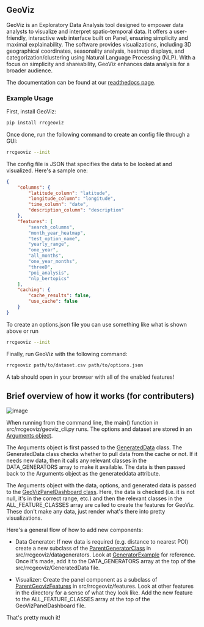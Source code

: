 ## GeoViz

GeoViz is an Exploratory Data Analysis tool designed to empower data analysts to visualize and interpret spatio-temporal data. It offers a user-friendly, interactive web interface built on Panel, ensuring simplicity and maximal explainability. The software provides visualizations, including 3D geographical coordinates, seasonality analysis, heatmap displays, and categorization/clustering using Natural Language Processing (NLP). With a focus on simplicity and shareability, GeoViz enhances data analysis for a broader audience.

The documentation can be found at our [readthedocs page](https://rincon-geoviz.readthedocs.io/en/latest/index.html).

### Example Usage

First, install GeoViz:

```bash
pip install rrcgeoviz
```

Once done, run the following command to create an config file through a GUI:

```bash
rrcgeoviz --init
```

The config file is JSON that specifies the data to be looked at and visualized. Here's a sample one:

```json
{
    "columns": {
        "latitude_column": "latitude",
        "longitude_column": "longitude",
        "time_column": "date",
        "description_column": "description"
    },
    "features": [
        "search_columns",
        "month_year_heatmap",
        "test_option_name",
        "yearly_range",
        "one_year",
        "all_months",
        "one_year_months",
        "threeD",
        "poi_analysis",
        "nlp_bertopics"
    ],
    "caching": {
        "cache_results": false,
        "use_cache": false
    }
}
```

To create an options.json file you can use something like what is shown above or run 
```bash
rrcgeoviz --init
```

Finally, run GeoViz with the following command:

```bash
rrcgeoviz path/to/dataset.csv path/to/options.json
```

A tab should open in your browser with all of the enabled features!

## Brief overview of how it works (for contributers)

![image](Geoviz_overview_diagram.png)

When running from the command line, the main() function in src/rrcgeoviz/geoviz_cli.py runs. The options and dataset are stored in an [Arguments object](https://github.com/rrc-byu/ds-capstone-2023-2024/blob/main/src/rrcgeoviz/arguments.py). 

The Arguments object is first passed to the [GeneratedData](https://github.com/rrc-byu/ds-capstone-2023-2024/blob/main/src/rrcgeoviz/GeneratedData.py) class. The GeneratedData class checks whether to pull data from the cache or not. If it needs new data, then it calls any relevant classes in the DATA_GENERATORS array to make it available. The data is then passed back to the Arguments object as the generateddata attribute.

The Arguments object with the data, options, and generated data is passed to the [GeoVizPanelDashboard class](https://github.com/rrc-byu/ds-capstone-2023-2024/blob/main/src/rrcgeoviz/GeoVizPanelDashboard.py). Here, the data is checked (i.e. it is not null, it's in the correct range, etc.) and then the relevant classes in the ALL_FEATURE_CLASSES  array are called to create the features for GeoViz. These don't make any data, just render what's there into pretty visualizations.

Here's a general flow of how to add new components:

- Data Generator: If new data is required (e.g. distance to nearest POI) create a new subclass of the [ParentGeneratorClass](https://github.com/rrc-byu/ds-capstone-2023-2024/blob/main/src/rrcgeoviz/datagenerators/ParentDataGenerator.py) in src/rrcgeoviz/datagenerators. Look at [GeneratorExample](https://github.com/rrc-byu/ds-capstone-2023-2024/blob/main/src/rrcgeoviz/datagenerators/GeneratorExample.py) for reference. Once it's made, add it to the DATA_GENERATORS array at the top of the src/rrcgeoviz/GeneratedData file.

- Visualizer: Create the panel component as a subclass of [ParentGeovizFeatures](https://github.com/rrc-byu/ds-capstone-2023-2024/blob/main/src/rrcgeoviz/features/ParentGeovizFeature.py) in src/rrcgeoviz/features. Look at other features in the directory for a sense of what they look like. Add the new feature to the ALL_FEATURE_CLASSES array at the top of the GeoVizPanelDashboard file.

That's pretty much it!

